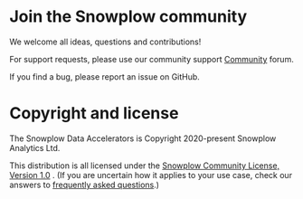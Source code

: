 # Join the Snowplow community

We welcome all ideas, questions and contributions!

For support requests, please use our community support [Community][community] forum.

If you find a bug, please report an issue on GitHub.

# Copyright and license

The Snowplow Data Accelerators is Copyright 2020-present Snowplow Analytics Ltd.

This distribution is all licensed under the [Snowplow Community License, Version 1.0][license] . (If you are uncertain how it applies to your use case, check our answers to [frequently asked questions](https://docs.snowplow.io/docs/contributing/community-license-faq/).)

[license]: https://docs.snowplow.io/community-license-1.0/
[community]: http://community.snowplow.io/
